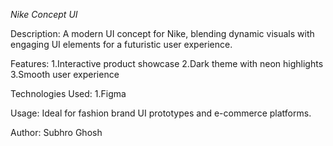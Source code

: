 *Nike Concept UI*

Description:
A modern UI concept for Nike, blending dynamic visuals with engaging UI elements for a futuristic user experience.

Features:
1.Interactive product showcase
2.Dark theme with neon highlights
3.Smooth user experience

Technologies Used:
1.Figma

Usage:
Ideal for fashion brand UI prototypes and e-commerce platforms.

Author:
Subhro Ghosh
